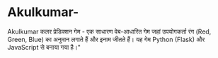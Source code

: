 # Akulkumar-
Akulkumar कलर प्रेडिक्शन गेम - एक साधारण वेब-आधारित गेम जहां उपयोगकर्ता रंग (Red, Green, Blue) का अनुमान लगाते हैं और इनाम जीतते हैं। यह गेम Python (Flask) और JavaScript से बनाया गया है।"
